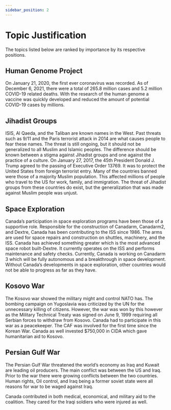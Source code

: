 ```yaml
---
sidebar_position: 2
---
```


# Topic Justification

The topics listed below are ranked by importance by its respective positions.

## Human Genome Project

On January 21, 2020, the first ever coronavirus was recorded. As of December 6, 2021, there were a total of 265.8 million cases and 5.2 million COVID-19 related deaths. With the research of the human genome a vaccine was quickly developed and reduced the amount of potential COVID-19 cases by millions. 

## Jihadist Groups

ISIS, Al Qaeda, and the Taliban are known names in the West. Past threats such as 9/11 and the Paris terrorist attack in 2014 are what causes people to fear these names. The threat is still ongoing, but it should not be generalized to all Muslim and Islamic peoples. The difference should be known between a stigma against Jihadist groups and one against the practice of a culture. On January 27, 2017, the 45th President Donald J. Trump agreed to the passing of Executive Order 13769. It was to protect the United States from foreign terrorist entry. Many of the countries banned were those of a majority Muslim population. This affected millions of people who travel to the US for work, family, and immigration. The threat of Jihadist groups from these countries do exist, but the generalization that was made against Muslim people was unjust. 

## Space Exploration

Canada’s participation in space exploration programs have been those of a supportive role. Responsible for the construction of Canadarm, Canadarm2, and Dextre, Canada has been contributing to the ISS since 1986. The arms are used for space repairs and construction on shuttles, machinery, and the ISS. Canada has achieved something greater which is the most advanced space robot built-Dextre. It currently operates on the ISS and performs maintenance and safety checks. Currently, Canada is working on Canadarm 3 which will be fully autonomous and a breakthrough in space development. Without Canada’s developments in space exploration, other countries would not be able to progress as far as they have. 

## Kosovo War

The Kosovo war showed the military might and control NATO has. The bombing campaign on Yugoslavia was criticized by the UN for the unnecessary killing of citizens. However, the war was won by this however as the Military Technical Treaty was signed on June 9, 1999 requiring all Serbian forces to withdraw from Kosovo. Canada had to participate in this war as a peacekeeper. The CAF was involved for the first time since the Korean War. Canada as well invested $750,000 in CIDA which gave humanitarian aid to Kosovo.  


## Persian Gulf War

The Persian Gulf War threatened the world’s economy as Iraq and Kuwait are leading oil producers. The main conflict was between the US and Iraq. Prior to the war there were growing conflicts between the two countries. Human rights, Oil control, and Iraq being a former soviet state were all reasons for war to be waged against Iraq. 

Canada contributed in both medical, economical, and military aid to the coalition. They cared for the Iraqi soldiers who were injured as well.  
